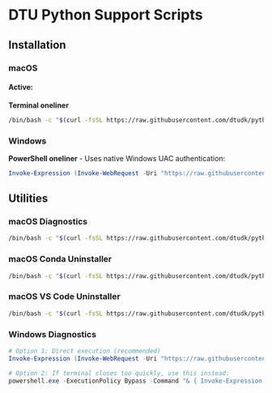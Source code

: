 # DTU Python Support Scripts
## Installation

### macOS

#### Active: 
**Terminal oneliner**  
```bash
/bin/bash -c "$(curl -fsSL https://raw.githubusercontent.com/dtudk/pythonsupport-scripts/main/MacOS/releases/dtu-python-installer-macos.sh)"
```

### Windows

**PowerShell oneliner** - Uses native Windows UAC authentication:
```powershell
Invoke-Expression (Invoke-WebRequest -Uri "https://raw.githubusercontent.com/dtudk/pythonsupport-scripts/main/Windows/install.ps1" -UseBasicParsing).Content
```

## Utilities

### macOS Diagnostics
```bash
/bin/bash -c "$(curl -fsSL https://raw.githubusercontent.com/dtudk/pythonsupport-scripts/main/MacOS/Components/Diagnostics/simple_report.sh)"
```

### macOS Conda Uninstaller
```bash
/bin/bash -c "$(curl -fsSL https://raw.githubusercontent.com/dtudk/pythonsupport-scripts/main/MacOS/Components/Core/uninstall_conda.sh)"
```

### macOS VS Code Uninstaller
```bash
/bin/bash -c "$(curl -fsSL https://raw.githubusercontent.com/dtudk/pythonsupport-scripts/main/MacOS/Components/VSC/uninstall_vscode.sh)"
```

### Windows Diagnostics
```powershell
# Option 1: Direct execution (recommended)
Invoke-Expression (Invoke-WebRequest -Uri "https://raw.githubusercontent.com/philipnickel/pythonsupport-scripts/windows_report/Windows/Components/Diagnostics/generate_report.ps1" -UseBasicParsing).Content

# Option 2: If terminal closes too quickly, use this instead:
powershell.exe -ExecutionPolicy Bypass -Command "& { Invoke-Expression (Invoke-WebRequest -Uri 'https://raw.githubusercontent.com/philipnickel/pythonsupport-scripts/windows_report/Windows/Components/Diagnostics/generate_report.ps1' -UseBasicParsing).Content }"
```